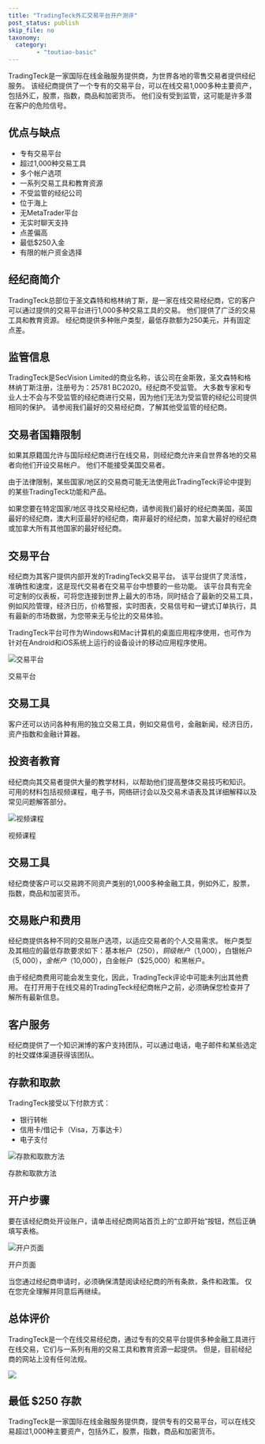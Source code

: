 ```yaml
---
title: "TradingTeck外汇交易平台开户测评"
post_status: publish
skip_file: no
taxonomy:
  category:
        - "toutiao-basic"
---
```


TradingTeck是一家国际在线金融服务提供商，为世界各地的零售交易者提供经纪服务。 该经纪商提供了一个专有的交易平台，可以在线交易1,000多种主要资产，包括外汇，股票，指数，商品和加密货币。 他们没有受到监管，这可能是许多潜在客户的危险信号。

## 优点与缺点

- 专有交易平台
- 超过1,000种交易工具
- 多个帐户选项
- 一系列交易工具和教育资源
- 不受监管的经纪公司
- 位于海上
- 无MetaTrader平台
- 无实时聊天支持
- 点差偏高
- 最低$250入金
- 有限的帐户资金选择

## 经纪商简介

TradingTeck总部位于圣文森特和格林纳丁斯，是一家在线交易经纪商，它的客户可以通过提供的交易平台进行1,000多种交易工具的交易。 他们提供了广泛的交易工具和教育资源。 经纪商提供多种账户类型，最低存款额为250美元，并有固定点差。

## 监管信息

TradingTeck是SecVision Limited的商业名称，该公司在金斯敦，圣文森特和格林纳丁斯注册，注册号为：25781 BC2020。经纪商不受监管。 大多数专家和专业人士不会与不受监管的经纪商进行交易，因为他们无法为受监管的经纪公司提供相同的保护。 请参阅我们最好的交易经纪商，了解其他受监管的经纪商。

## 交易者国籍限制

如果其原籍国允许与国际经纪商进行在线交易，则经纪商允许来自世界各地的交易者向他们开设交易帐户。 他们不能接受美国交易者。

由于法律限制，某些国家/地区的交易商可能无法使用此TradingTeck评论中提到的某些TradingTeck功能和产品。

如果您要在特定国家/地区寻找交易经纪商，请参阅我们最好的经纪商美国，英国最好的经纪商，澳大利亚最好的经纪商，南非最好的经纪商，加拿大最好的经纪商或加拿大所有其他国家的最好经纪商。

## 交易平台

经纪商为其客户提供内部开发的TradingTeck交易平台。 该平台提供了灵活性，准确性和速度，这是现代交易者在交易平台中想要的一些功能。 该平台具有完全可定制的仪表板，可将您连接到世界上最大的市场，同时结合了最新的交易工具，例如风险管理，经济日历，价格警报，实时图表，交易信号和一键式订单执行，具有最新的市场数据，为您带来无与伦比的交易体验。

TradingTeck平台可作为Windows和Mac计算机的桌面应用程序使用，也可作为针对在Android和iOS系统上运行的设备设计的移动应用程序使用。

![交易平台](https://cdn.fendou.la/funstoutiao/2020/11/TradingTeck-Review-Trading-Platform-1024x718.jpg "交易平台")

交易平台

## 交易工具

客户还可以访问各种有用的独立交易工具，例如交易信号，金融新闻，经济日历，资产指数和金融计算器。

## 投资者教育

经纪商向其交易者提供大量的教学材料，以帮助他们提高整体交易技巧和知识。 可用的材料包括视频课程，电子书，网络研讨会以及交易术语表及其详细解释以及常见问题解答部分。

![视频课程](https://cdn.fendou.la/funstoutiao/2020/11/TradingTeck-Review-Video-Courses-1024x573.jpg "视频课程")

视频课程

## 交易工具

经纪商使客户可以交易跨不同资产类别的1,000多种金融工具，例如外汇，股票，指数，商品和加密货币。

## 交易账户和费用

经纪商提供各种不同的交易账户选项，以适应交易者的个人交易需求。 帐户类型及其相应的最低存款要求如下：基本帐户（$250），铜级帐户（$1,000），白银帐户（$5,000），金帐户（$10,000），白金帐户（$25,000）和黑帐户。

由于经纪商费用可能会发生变化，因此，TradingTeck评论中可能未列出其他费用。 在打开用于在线交易的TradingTeck经纪商帐户之前，必须确保您检查并了解所有最新信息。

## 客户服务

经纪商提供了一个知识渊博的客户支持团队，可以通过电话，电子邮件和某些选定的社交媒体渠道获得该团队。

## 存款和取款

TradingTeck接受以下付款方式：

- 银行转帐
- 信用卡/借记卡（Visa，万事达卡）
- 电子支付

![存款和取款方法](https://cdn.fendou.la/funstoutiao/2020/11/TradingTeck-Review-Deposit-And-Withdrawal-Methods.jpg "存款和取款方法")

存款和取款方法

## 开户步骤

要在该经纪商处开设账户，请单击经纪商网站首页上的“立即开始”按钮，然后正确填写表格。

![开户页面](https://cdn.fendou.la/funstoutiao/2020/11/TradingTeck-Review-Account-Opening-Page-377x1024.jpg "开户页面")

开户页面

当您通过经纪商申请时，必须确保清楚阅读经纪商的所有条款，条件和政策。 仅在您完全理解并同意后再继续。

## 总体评价

TradingTeck是一个在线交易经纪商，通过专有的交易平台提供多种金融工具进行在线交易，它们与一系列有用的交易工具和教育资源一起提供。 但是，目前经纪商的网站上没有任何法规。

![](https://cdn.fendou.la/funstoutiao/2020/11/TradingTeck-Logo.png)

## 最低 $250 存款

TradingTeck是一家国际在线金融服务提供商，提供专有的交易平台，可以在线交易超过1,000种主要资产，包括外汇，股票，指数，商品和加密货币。
